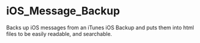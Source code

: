 # iOS_Message_Backup
Backs up iOS messages from an iTunes iOS Backup and puts them into html files to be easily readable, and searchable.
